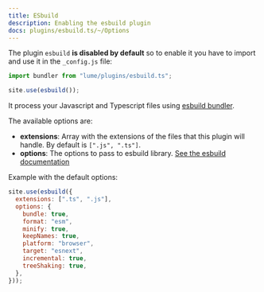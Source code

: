 ```yaml
---
title: ESbuild
description: Enabling the esbuild plugin
docs: plugins/esbuild.ts/~/Options
---
```


The plugin `esbuild` **is disabled by default** so to enable it you have to
import and use it in the `_config.js` file:

```js
import bundler from "lume/plugins/esbuild.ts";

site.use(esbuild());
```

It process your Javascript and Typescript files using
[esbuild bundler](https://esbuild.github.io/).

The available options are:

- **extensions**: Array with the extensions of the files that this plugin will
  handle. By default is `[".js", ".ts"]`.
- **options**: The options to pass to esbuild library.
  [See the esbuild documentation](https://esbuild.github.io/api/#simple-options)

Example with the default options:

```js
site.use(esbuild({
  extensions: [".ts", ".js"],
  options: {
    bundle: true,
    format: "esm",
    minify: true,
    keepNames: true,
    platform: "browser",
    target: "esnext",
    incremental: true,
    treeShaking: true,
  },
}));
```
